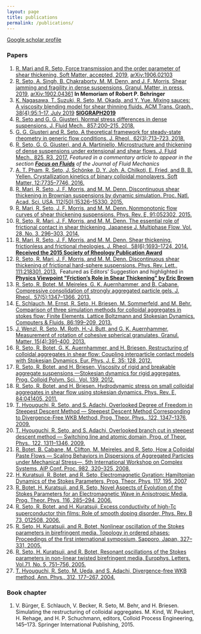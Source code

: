 ```yaml
---
layout: page
title: publications
permalink: /publications/
---
```


[Google scholar profile](https://scholar.google.co.jp/citations?hl=ja&user=0V-BankAAAAJ)

### Papers

1. [R. Mari and R. Seto, Force transmission and the order parameter of shear thickening, Soft Matter, accepted, 2019](http://dx.doi.org/10.1039/C9SM01223K),  [arXiv:1906.02103](https://arxiv.org/abs/1906.02103)
1. [R. Seto, A. Singh, B. Chakraborty, M. M. Denn, and J. F. Morris, Shear jamming and fragility in dense suspensions, Granul. Matter, in press, 2019](https://link.springer.com/journal/10035/topicalCollection/AC_6133586b39982072ee4026a0cd55c0e6/page/1), [arXiv:1902.04361](https://arxiv.org/abs/1902.04361) **In Memoriam of Robert P. Behringer**
1. [K. Nagasawa, T. Suzuki, R. Seto, M. Okada, and Y. Yue. Mixing sauces: A viscosity blending model for shear thinning fluids. ACM Trans. Graph., 38(4):95:1–17, July 2019](http://doi.acm.org/10.1145/3306346.3322947) [**SIGGRAPH2019**](https://s2019.siggraph.org/presentation/?sess=sess228&id=papers_163#038;id=papers_163)
1. [R. Seto and G. G. Giusteri. Normal stress differences in dense suspensions. J. Fluid Mech., 857:200–215, 2018.](https://doi.org/10.1017/jfm.2018.743)
1. [G. G. Giusteri and R. Seto. A theoretical framework for steady-state rheometry in generic flow conditions. J. Rheol., 62(3):713–723, 2018.](https://doi.org/10.1122/1.4986840)
1. [R. Seto, G. G. Giusteri, and A. Martiniello, Microstructure and thickening of dense suspensions under extensional and shear flows. J. Fluid Mech., 825, R3, 2017.](https://doi.org/10.1017/jfm.2017.469) *Featured in a commentary article to appear in the section [**Focus on Fluids**](https://doi.org/10.1017/jfm.2017.744) of the Journal of Fluid Mechanics*
1. [A. T. Pham, R. Seto, J. Schönke, D. Y. Joh, A. Chilkoti, E. Fried, and B. B. Yellen. Crystallization kinetics of binary colloidal monolayers, Soft Matter, 12:7735–7746, 2016.](http://dx.doi.org/10.1039/C6SM01072E)
1. [R. Mari, R. Seto, J. F. Morris, and M. M. Denn. Discontinuous shear thickening in Brownian suspensions by dynamic simulation. Proc. Natl. Acad. Sci. USA, 112(50):15326–15330, 2015.](http://www.pnas.org/content/112/50/15326.abstract)
1. [R. Mari, R. Seto, J. F. Morris, and M. M. Denn. Nonmonotonic flow curves of shear thickening suspensions. Phys. Rev. E, 91:052302, 2015.](http://link.aps.org/doi/10.1103/PhysRevE.91.052302)
1. [R. Seto, R. Mari, J. F. Morris, and M. M. Denn. The essential role of frictional contact in shear thickening, Japanese J. Multiphase Flow, Vol. 28, No. 3, 296–303, 2014.](http://dx.doi.org/10.3811/jjmf.28.296)
1. [R. Mari, R. Seto, J. F. Morris, and M. M. Denn. Shear thickening, frictionless and frictional rheologies. J. Rheol., 58(6):1693–1724, 2014.](http://scitation.aip.org/content/sor/journal/jor2/58/6/10.1122/1.4890747) [**Received the 2015 Society of Rheology Publication Award**](http://www-levich.engr.ccny.cuny.edu/sor2015.htm)
1. [R. Seto, R. Mari, J. F. Morris, and M. M. Denn. Discontinuous shear thickening of frictional hard-sphere suspensions. Phys. Rev. Lett., 111:218301, 2013.](http://prl.aps.org/abstract/PRL/v111/i21/e218301)
 Featured as Editors’ Suggestion and highlighted in [**Physics Viewpoint "Friction’s Role in Shear Thickening" by Eric Brown**](https://physics.aps.org/articles/v6/125)
1. [R. Seto, R. Botet, M. Meireles, G. K. Auernhammer, and B. Cabane. Compressive consolidation of strongly aggregated particle gels. J. Rheol., 57(5):1347–1366, 2013.](http://journalofrheology.org/resource/1/jorhd2/v57/i5/p1347_s1)
1. [E. Schlauch, M. Ernst, R. Seto, H. Briesen, M. Sommerfeld, and M. Behr. Comparison of three simulation methods for colloidal aggregates in stokes flow: Finite Elements, Lattice Boltzmann and Stokesian Dynamics. Computers & Fluids, 86:199–209, 2013.](http://www.sciencedirect.com/science/article/pii/S0045793013002764)
1. [J. Wenzl, R. Seto, M. Roth, H.-J. Butt, and G. K. Auernhammer, Measurement of rotation of cohesive spherical granulates, Granul. Matter, 15(4):391–400, 2013.](http://link.springer.com/article/10.1007/s10035-012-0383-7)
1. [R. Seto, R. Botet, G. K. Auernhammer, and H. Briesen, Restructuring of colloidal aggregates in shear flow: Coupling interparticle contact models with Stokesian Dynamics, Eur. Phys. J. E, 35: 128, 2012.](http://dx.doi.org/10.1140/epje/i2012-12128-4)
1. [R. Seto, R. Botet, and H. Briesen, Viscosity of rigid and breakable aggregate suspensions —Stokesian dynamics for rigid aggregates, Prog. Colloid Polym. Sci., Vol. 139, 2012.](http://www.springerlink.com/content/d1280r5288457934/)
1. [R. Seto, R. Botet, and H. Briesen. Hydrodynamic stress on small colloidal aggregates in shear flow using stokesian dynamics. Phys. Rev. E, 84:041405, 2011.](http://pre.aps.org/abstract/PRE/v84/i4/e041405)
1. [T. Hyouguchi, R. Seto, and S. Adachi, Overlooked Degree of Freedom in Steepest Descent Method — Steepest Descent Method Corresponding to Divergence-Free WKB Method, Prog. Theor. Phys., 122, 1347–1376, 2009.](http://ptp.oxfordjournals.org/content/122/6/1347)
1. [T. Hyouguchi, R. Seto, and S. Adachi, Overlooked branch cut in steepest descent method — Switching line and atomic domain, Prog. of Theor. Phys., 122, 1311–1346, 2009.](http://ptp.oxfordjournals.org/content/122/6/1311)
1. [R. Botet, B. Cabane, M. Clifton, M. Meireles, and R. Seto, How a Colloidal Paste Flows — Scaling Behaviors in Dispersions of Aggregated Particles under Mechanical Stress—, 5th International Workshop on Complex Systems, AIP Conf. Proc. 982, 320–325, 2008.](https://dx.doi.org/10.1063/1.2897806)
1. [H. Kuratsuji, R. Botet, and R. Seto, Electromagnetic Gyration: Hamiltonian Dynamics of the Stokes Parameters, Prog. Theor. Phys, 117, 195, 2007](http://ptp.oxfordjournals.org/content/117/2/195)
1. [R. Botet, H. Kuratsuji, and R. Seto, Novel Aspects of Evolution of the Stokes Parameters for an Electromagnetic Wave in Anisotropic Media, Prog. Theor. Phys, 116, 285–294, 2006.](http://ptp.oxfordjournals.org/content/117/2/195)
1. [R. Seto, R. Botet, and H. Kuratsuji, Excess conductivity of high-Tc superconductor thin ﬁlms: Role of smooth doping disorder, Phys. Rev. B 73, 012508, 2006.](http://link.aps.org/doi/10.1103/PhysRevB.73.012508)
1. [R. Seto, H. Kuratsuji, and R. Botet, Nonlinear oscillation of the Stokes parameters in birefringent media. Topology in ordered phases: Proceedings of the first international symposium, Sapporo, Japan, 327–331, 2005.](http://www.worldscientific.com/doi/abs/10.1142/9789812772879_0053)
1. [R. Seto, H. Kuratsuji, and R. Botet, Resonant oscillations of the Stokes parameters in non-linear twisted birefringent media, Europhys. Letters. Vol.71, No. 5, 751–756, 2005.](http://www.iop.org/EJ/abstract/0295-5075/71/5/751)
1. [T. Hyouguchi, R. Seto, M. Ueda, and S. Adachi, Divergence-free WKB method, Ann. Phys., 312, 177–267, 2004.](http://dx.doi.org/10.1016/j.aop.2004.01.005)

### Book chapter

1. V. Bürger, E. Schlauch, V. Becker, R. Seto, M. Behr, and H. Briesen. Simulating the restructuring of colloidal aggregates. M. Kind, W. Peukert, H. Rehage, and H. P. Schuchmann, editors, Colloid Process Engineering, 145–173. Springer International Publishing, 2015.

